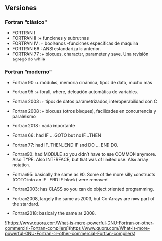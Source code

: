 ## Versiones



### Fortran "clásico"
- FORTRAN I
- FORTRAN II    :+ funciones y subrutinas
- FORTRAN IV    :+ booleanos -funciones especificas de maquina
- FORTRAN 66    :  ANSI estandariza lo anterior.
- FORTRAN 77    :+ bloques, character, parameter y save. Una revisión agregó do while



### Fortran "moderno"
- Fortran 90    :+ módulos, memoria dinámica, tipos de dato, mucho más
- Fortran 95    :+ forall, where, deloación automática de variables.
- Fortran 2003  :+ tipos de datos parametrizados, interoperabilidad con C
- Fortran 2008  :+ bloques (otros bloques), facilidades en concurrencia y paralelismo
- Fortran 2018  :  nada importante








- Fortran 66: had IF … GOTO but no IF…THEN
- Fortran 77: had IF..THEN..END IF and DO … END DO.
- Fortran90: had MODULE so you didn’t have to use COMMON anymore. Also TYPE. Also INTERFACE, but that was of limited use. Also array notation.
- Fortran95: basically the same as 90. Some of the more silly constructs (GOTO into an IF…END IF block) were removed.
- Fortran2003: has CLASS so you can do object oriented programming.
- Fortran2008, largely the same as 2003, but Co-Arrays are now part of the standard.
- Fortran2018: basically the same as 2008.

![https://www.quora.com/What-is-more-powerful-GNU-Fortran-or-other-commercial-Fortran-compilers](https://www.quora.com/What-is-more-powerful-GNU-Fortran-or-other-commercial-Fortran-compilers)
